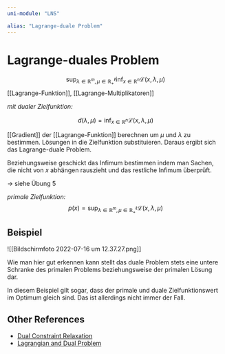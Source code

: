 ```yaml
---
uni-module: "LNS"

alias: "Lagrange-duale Problem"
---
```


# Lagrange-duales Problem

$$\sup _{\lambda \in \mathbb{R}^{m}, \mu \in \mathbb{R}_{+}^{\ell}} \inf _{x \in \mathbb{R}^{n}} \mathcal{L}(x, \lambda, \mu)$$
[[Lagrange-Funktion]], [[Lagrange-Multiplikatoren]]

_mit dualer Zielfunktion:_

$$
d(\lambda, \mu)=\inf _{x \in \mathbb{R}^{n}} \mathcal{L}(x,
\lambda, \mu)
$$

[[Gradient]] der [[Lagrange-Funktion]] berechnen um $\mu$ und $\lambda$ zu bestimmen. Lösungen in die Zielfunktion substituieren. Daraus ergibt sich das Lagrange-duale Problem.

Beziehungsweise geschickt das Infimum bestimmen indem man Sachen, die nicht von $x$ abhängen rauszieht und das restliche Infimum überprüft.

→ siehe Übung 5

_primale Zielfunktion:_
$$p(x)=\sup _{\lambda \in \mathbb{R}^{m}, \mu \in \mathbb{R}_{+}^{\ell}} \mathcal{L}(x, \lambda, \mu)$$

## Beispiel

![[Bildschirmfoto 2022-07-16 um 12.37.27.png]]

Wie man hier gut erkennen kann stellt das duale Problem stets eine untere Schranke des primalen Problems beziehungsweise der primalen Lösung dar.

In diesem Beispiel gilt sogar, dass der primale und duale Zielfunktionswert im Optimum gleich sind. Das ist allerdings nicht immer der Fall.

## Other References

- [Dual Constraint Relaxation](https://www.youtube.com/watch?v=nClTjGznkTo)
- [Lagrangian and Dual Problem](https://www.youtube.com/watch?v=4OifjG2kIJQ)
